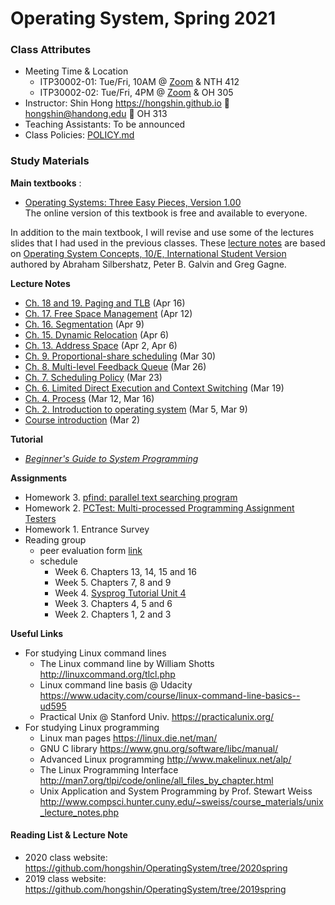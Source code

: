 # Operating System, Spring 2021

### Class Attributes ###
* Meeting Time & Location
  * ITP30002-01: Tue/Fri, 10AM @ [Zoom](https://handong.zoom.us/my/hongshin) & NTH 412
  * ITP30002-02: Tue/Fri, 4PM @ [Zoom](https://handong.zoom.us/my/hongshin) & OH 305
* Instructor: Shin Hong https://hongshin.github.io :e-mail: hongshin@handong.edu :door: OH 313
* Teaching Assistants: To be announced
* Class Policies: [POLICY.md](https://github.com/hongshin/OperatingSystem/blob/master/POLICY.md)

### Study Materials ###

**Main textbooks** :
* [Operating Systems: Three Easy Pieces, Version 1.00](http://pages.cs.wisc.edu/~remzi/OSTEP/)  
  The online version of this textbook is free and available to everyone.

In addition to the main textbook, I will revise and use some of the lectures slides that I had used in the previous classes. These [lecture notes](https://github.com/hongshin/OperatingSystem/tree/2020spring) are based on [Operating System Concepts, 10/E, International Student Version](http://www.kyobobook.co.kr/product/detailViewEng.laf?ejkGb=ENG&mallGb=ENG&barcode=9781119586166) authored by Abraham Silbershatz, Peter B. Galvin and Greg Gagne. 

**Lecture Notes**
 - [Ch. 18 and 19. Paging and TLB](https://github.com/hongshin/OperatingSystem/blob/master/notes/ch18%2B19-paging.pdf) (Apr 16)
 - [Ch. 17. Free Space Management](https://github.com/hongshin/OperatingSystem/blob/master/notes/ch16%2B17-segmentation.pdf) (Apr 12)
 - [Ch. 16. Segmentation](https://github.com/hongshin/OperatingSystem/blob/master/notes/ch16%2B17-segmentation.pdf) (Apr 9)
 - [Ch. 15. Dynamic Relocation](https://github.com/hongshin/OperatingSystem/blob/master/notes/ch13%2B15-vm.pdf) (Apr 6)
 - [Ch. 13. Address Space](https://github.com/hongshin/OperatingSystem/blob/master/notes/ch13%2B15-vm.pdf) (Apr 2, Apr 6)
 - [Ch. 9. Proportional-share scheduling](http://github.com/hongshin/OperatingSystem/blob/master/notes/ch9-proportional.pdf) (Mar 30) 
 - [Ch. 8. Multi-level Feedback Queue](http://github.com/hongshin/OperatingSystem/blob/master/notes/ch8-mlfq.pdf) (Mar 26) 
 - [Ch. 7. Scheduling Policy](http://github.com/hongshin/OperatingSystem/blob/master/notes/scheduling.pdf) (Mar 23) 
 - [Ch. 6. Limited Direct Execution and Context Switching](http://github.com/hongshin/OperatingSystem/blob/master/notes/ch6-syscall.pdf) (Mar 19)
 - [Ch. 4. Process](http://github.com/hongshin/OperatingSystem/blob/master/notes/ch4-process.pdf) (Mar 12, Mar 16)
 - [Ch. 2. Introduction to operating system](http://github.com/hongshin/OperatingSystem/blob/master/notes/ch2-introduction.pdf) (Mar 5, Mar 9)
 - [Course introduction](http://github.com/hongshin/OperatingSystem/blob/master/notes/course+intro.pdf) (Mar 2)
 
 **Tutorial** 
  - [*Beginner's Guide to System Programming*](https://sites.google.com/handong.edu/system-programming)

**Assignments**
 - Homework 3. [pfind: parallel text searching program](http://github.com/hongshin/OperatingSystem/blob/master/assignments/homework3.pdf)
 - Homework 2. [PCTest: Multi-processed Programming Assignment Testers](http://github.com/hongshin/OperatingSystem/blob/master/assignments/homework2.pdf)
 - Homework 1. Entrance Survey
 - Reading group 
   * peer evaluation form [link](https://github.com/hongshin/OperatingSystem/blob/master/assignments/peer%2Bevaluation.xlsx)
   * schedule
       - Week 6. Chapters 13, 14, 15 and 16
       - Week 5. Chapters 7, 8 and 9
       - Week 4. [Sysprog Tutorial Unit 4](https://sites.google.com/handong.edu/system-programming/unit-4-inter-process-communication)
       - Week 3. Chapters 4, 5 and 6
       - Week 2. Chapters 1, 2 and 3
       

**Useful Links**
- For studying Linux command lines
  - The Linux command line by William Shotts http://linuxcommand.org/tlcl.php
  - Linux command line basis @ Udacity https://www.udacity.com/course/linux-command-line-basics--ud595
  - Practical Unix @ Stanford Univ. https://practicalunix.org/
- For studying Linux programming
  - Linux man pages https://linux.die.net/man/
  - GNU C library https://www.gnu.org/software/libc/manual/
  - Advanced Linux programming http://www.makelinux.net/alp/
  - The Linux Programming Interface http://man7.org/tlpi/code/online/all_files_by_chapter.html
  - Unix Application and System Programming by Prof. Stewart Weiss  http://www.compsci.hunter.cuny.edu/~sweiss/course_materials/unix_lecture_notes.php

#### Reading List & Lecture Note 
* 2020 class website: https://github.com/hongshin/OperatingSystem/tree/2020spring
* 2019 class website: https://github.com/hongshin/OperatingSystem/tree/2019spring





